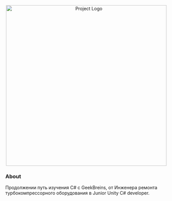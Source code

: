 <p align="center">
      <img src="https://i.ibb.co/6sFNrbh/Geek-Breins.jpg" alt="Project Logo" width="500">

### About
Продолжении путь изучения C# с GeekBreins, от Инженера ремонта турбокомпрессорного оборудования в Junior Unity C# developer.
